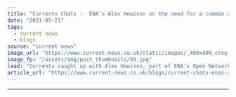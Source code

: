 ```yaml
---
title: "Current± Chats -  ENA’s Alex Howison on the need for a common agreement for flexibility services"
date: "2021-05-21"
tags: 
  - current news
  - blogs
source: "current news"
image_url: "https://www.current-news.co.uk/static/images/_400x400_crop_center-center/GettyImages-492069754.jpg"
image_fp: "/assets/img/post_thumbnails/93.jpg"
lead: "Current± caught up with Alex Howison, part of ENA’s Open Networks flexibility services product team and flexible solutions manager at Scottish and Southern Electricity Networks about the challenges of bringing in a common agreement, the framework approach and the need for greater flexibility to enable decarbonisation."
article_url: "https://www.current-news.co.uk/blogs/current-chats-enas-alex-howison-on-the-need-for-a-common-agreement-for-flexibility-services?utm_source=rss-feeds&utm_medium=rss&utm_campaign=rss"
---
```


---
